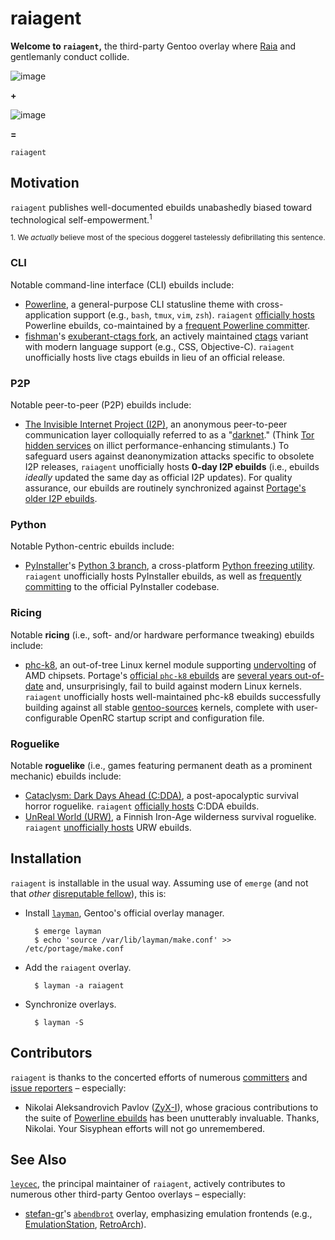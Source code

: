 raiagent
===========

**Welcome to `raiagent`,** the third-party Gentoo overlay where [Raia](https://en.wikipedia.org/wiki/Raja_%28genus%29) and gentlemanly conduct collide.

![image](https://cloud.githubusercontent.com/assets/217028/7741975/ce3e814a-ff55-11e4-84d9-7fe8f2fab2f0.png)

**+**

![image](https://cloud.githubusercontent.com/assets/217028/7742504/0d4c7394-ff5e-11e4-9352-9a30362fb37c.png)

**=**

`raiagent`

## Motivation

`raiagent` publishes well-documented ebuilds unabashedly biased toward technological self-empowerment.<sup>1</sup>

<sup>1. We *actually* believe most of the specious doggerel tastelessly defibrillating this sentence.</sup>

### CLI

Notable command-line interface (CLI) ebuilds include:

* [Powerline](https://github.com/powerline/powerline), a general-purpose CLI statusline theme with cross-application support (e.g., `bash`, `tmux`, `vim`, `zsh`). `raiagent` [officially hosts](https://powerline.readthedocs.org/en/latest/installation/linux.html) Powerline ebuilds, co-maintained by a [frequent Powerline committer](https://github.com/ZyX-I).
* [fishman](https://github.com/fishman)'s [exuberant-ctags fork](https://github.com/fishman/ctags), an actively maintained [ctags](https://en.wikipedia.org/wiki/Ctags) variant with modern language support (e.g., CSS, Objective-C). `raiagent` unofficially hosts live ctags ebuilds in lieu of an official release.

### P2P

Notable peer-to-peer (P2P) ebuilds include:

* [The Invisible Internet Project (I2P)](https://geti2p.net), an anonymous peer-to-peer communication layer colloquially referred to as a "[darknet](https://en.wikipedia.org/wiki/Darknet_\(networking\))." (Think [Tor hidden services](https://en.wikipedia.org/wiki/List_of_Tor_hidden_services) on illict performance-enhancing stimulants.) To safeguard users against deanonymization attacks specific to obsolete I2P releases, `raiagent` unofficially hosts **0-day I2P ebuilds** (i.e., ebuilds *ideally* updated the same day as official I2P updates). For quality assurance, our ebuilds are routinely synchronized against [Portage's older I2P ebuilds](https://packages.gentoo.org/package/net-p2p/i2p). 

### Python

Notable Python-centric ebuilds include:

* [PyInstaller](https://github.com/pyinstaller/pyinstaller)'s [Python 3 branch](https://github.com/pyinstaller/pyinstaller/tree/python3), a cross-platform [Python freezing utility](http://docs.python-guide.org/en/latest/shipping/freezing). `raiagent` unofficially hosts PyInstaller ebuilds, as well as [frequently committing]((https://github.com/leycec/pyinstaller)) to the official PyInstaller codebase.

### Ricing

Notable **ricing** (i.e., soft- and/or hardware performance tweaking) ebuilds include:

* [phc-k8](http://www.linux-phc.org/forum/viewtopic.php?f=13&t=2), an out-of-tree Linux kernel module supporting [undervolting](https://en.wikipedia.org/wiki/Dynamic_voltage_scaling) of AMD chipsets. Portage's [official `phc-k8` ebuilds](https://sources.gentoo.org/cgi-bin/viewvc.cgi/gentoo-x86/sys-power/phc-k8/) are [several years out-of-date](https://sources.gentoo.org/cgi-bin/viewvc.cgi/gentoo-x86/sys-power/phc-k8/ChangeLog?view=markup) and, unsurprisingly, fail to build against modern Linux kernels. `raiagent` unofficially hosts well-maintained phc-k8 ebuilds successfully building against all stable [gentoo-sources](https://wiki.gentoo.org/wiki/Kernel/Overview#General_purpose:_gentoo-sources) kernels, complete with user-configurable OpenRC startup script and configuration file.

### Roguelike

Notable **roguelike** (i.e., games featuring permanent death as a prominent mechanic) ebuilds include:

* [Cataclysm: Dark Days Ahead (C:DDA)](http://en.cataclysmdda.com), a post-apocalyptic survival horror roguelike. `raiagent` [officially hosts](http://www.wiki.cataclysmdda.com/index.php?title=How_to_compile#Gentoo) C:DDA ebuilds.
* [UnReal World (URW)](http://www.unrealworld.fi), a Finnish Iron-Age wilderness survival roguelike. `raiagent` [unofficially hosts](http://z3.invisionfree.com/UrW_forum/index.php?showtopic=3551) URW ebuilds.

## Installation

`raiagent` is installable in the usual way. Assuming use of `emerge` (and not
that *other* [disreputable fellow](http://paludis.exherbo.org)), this is:

* Install [`layman`](https://wiki.gentoo.org/wiki/Layman), Gentoo's official
  overlay manager.

        $ emerge layman
        $ echo 'source /var/lib/layman/make.conf' >> /etc/portage/make.conf

* Add the `raiagent` overlay.

        $ layman -a raiagent

* Synchronize overlays.

        $ layman -S

## Contributors

`raiagent` is thanks to the concerted efforts of numerous
[committers](https://github.com/leycec/raiagent/graphs/contributors) and
[issue reporters](https://github.com/leycec/raiagent/issues) – especially:

* Nikolai Aleksandrovich Pavlov ([ZyX-I](https://github.com/ZyX-I)), whose
  gracious contributions to the suite of [Powerline ebuilds](https://github.com/leycec/raiagent/tree/master/app-misc) has been unutterably invaluable. Thanks,
  Nikolai. Your Sisyphean efforts will not go unremembered.

## See Also

[`leycec`](https://github.com/leycec), the principal maintainer of `raiagent`,
actively contributes to numerous other third-party Gentoo overlays – especially:

* [stefan-gr](https://github.com/stefan-gr)'s
  [`abendbrot`](https://github.com/stefan-gr/abendbrot) overlay, emphasizing
  emulation frontends (e.g., [EmulationStation](http://www.emulationstation.org),
  [RetroArch](http://www.libretro.com)).
